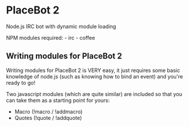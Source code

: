 # PlaceBot 2

Node.js IRC bot with dynamic module loading

NPM modules required:
	- irc
	- coffee

## Writing modules for PlaceBot 2

Writing modules for PlaceBot 2 is VERY easy, it just requires some basic knowledge of node.js (such as knowing how to bind an event) and you're ready to go!

Two javascript modules (which are quite similar) are included so that you can take them as a starting point for yours:

- Macro (!macro / !addmacro)
- Quotes (!quote / !addquote)